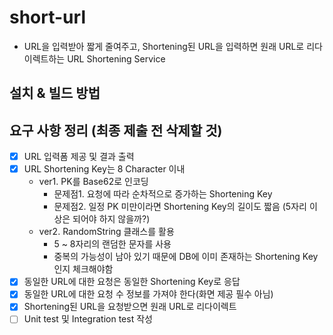 # short-url

* URL을 입력받아 짧게 줄여주고, Shortening된 URL을 입력하면 원래 URL로 리다이렉트하는 URL Shortening Service

## 설치 & 빌드 방법


## 요구 사항 정리 (최종 제출 전 삭제할 것)

* [x] URL 입력폼 제공 및 결과 출력
* [x] URL Shortening Key는 8 Character 이내
    * ver1. PK를 Base62로 인코딩
        * 문제점1. 요청에 따라 순차적으로 증가하는 Shortening Key
        * 문제점2. 일정 PK 미만이라면 Shortening Key의 길이도 짧음 (5자리 이상은 되어야 하지 않을까?)
    * ver2. RandomString 클래스를 활용
        * 5 ~ 8자리의 랜덤한 문자를 사용
        * 중복의 가능성이 남아 있기 때문에 DB에 이미 존재하는 Shortening Key인지 체크해야함
* [x] 동일한 URL에 대한 요청은 동일한 Shortening Key로 응답
* [x] 동일한 URL에 대한 요청 수 정보를 가져야 한다(화면 제공 필수 아님)
* [x] Shortening된 URL을 요청받으면 원래 URL로 리다이렉트
* [ ] Unit test 및 Integration test 작성

